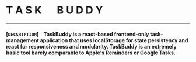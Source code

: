 # T A S K &emsp; B U D D Y
---

#### **[`DECSRIPTION`]** &ensp; TaskBuddy is a react-based frontend-only task-management application that uses localStorage for state persistency and react for responsiveness and modularity. TaskBuddy is an extremely basic tool barely comparable to Apple's Reminders or Google Tasks.

